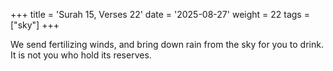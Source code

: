 +++
title = 'Surah 15, Verses 22'
date = '2025-08-27'
weight = 22
tags = ["sky"]
+++

We send fertilizing winds, and bring down rain from the sky for you to drink. It is not you who hold its reserves.